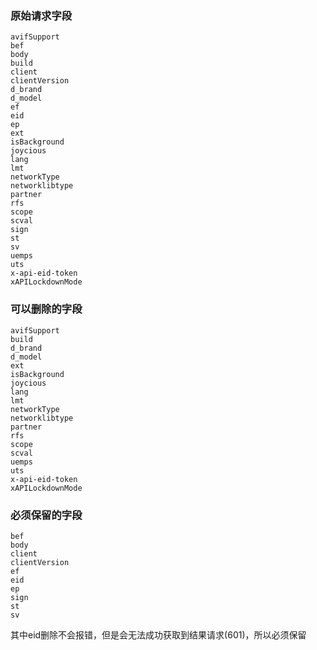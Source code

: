 ### 原始请求字段
```
avifSupport
bef
body
build
client
clientVersion
d_brand
d_model
ef
eid
ep
ext
isBackground
joycious
lang
lmt
networkType
networklibtype
partner
rfs
scope
scval
sign
st
sv
uemps
uts
x-api-eid-token
xAPILockdownMode
```
### 可以删除的字段
```
avifSupport
build
d_brand
d_model
ext
isBackground
joycious
lang
lmt
networkType
networklibtype
partner
rfs
scope
scval
uemps
uts
x-api-eid-token
xAPILockdownMode
```
### 必须保留的字段
```
bef
body
client
clientVersion
ef
eid
ep
sign
st
sv
```
其中eid删除不会报错，但是会无法成功获取到结果请求(601)，所以必须保留